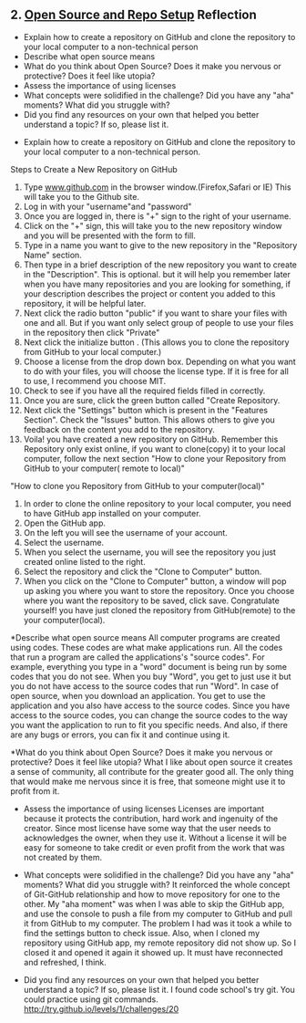 ## 2. [Open Source and Repo Setup](2_set_up_repo/readme.md) Reflection

* Explain how to create a repository on GitHub and clone the repository to your local computer to a non-technical person
* Describe what open source means
* What do you think about Open Source? Does it make you nervous or protective? Does it feel like utopia?
* Assess the importance of using licenses
* What concepts were solidified in the challenge? Did you have any "aha" moments? What did you struggle with?
* Did you find any resources on your own that helped you better understand a topic? If so, please list it.

<!-- Add your reflection here. Remove the comment markers -->
* Explain how to create a repository on GitHub and clone the repository to your local computer to a non-technical person.

Steps to Create a New Repository on GitHub

1. Type www.github.com in the browser window.(Firefox,Safari or IE)  This will take you to the Github site.
2. Log in with your "username"and "password"  
3. Once you are logged in, there is "+" sign to the right of your username.  
4. Click on the "+" sign, this will take you to the new repository window and you will be presented with the form to fill.
5. Type in a name you want to give to the new repository in the "Repository Name" section.
6. Then type in a brief description of the new repository you want to create in the "Description".  This is optional. but it will help you remember later when you have many repositories and you are looking for something, if your description describes the project or content you added to this repository, it will be helpful later.
7. Next click the radio button "public" if you want to share your files with one and all.  But if you want only select group of people to use your files in the repository then click "Private"
8. Next click the initialize button .  (This allows you to clone the repository from GitHub to your local computer.)
9. Choose a license from the drop down box.  Depending on what you want to do with your files, you will choose the license type.  If it is free for all to use, I recommend you choose MIT.
10. Check to see if you have all the required fields filled in correctly.
11. Once you are sure, click the green button called "Create Repository.  
12. Next click the "Settings" button which is present in the "Features Section".  Check the "Issues" button. This allows others to give you feedback on the content you add to the repository.
13. Voila! you have created a new repository on GitHub.  Remember this Repository only exist online, if you want to clone(copy) it to your local computer, follow the next section "How to clone your Repository from GitHub to your computer( remote to local)"

"How to clone you Repository from GitHub to your computer(local)"
1.  In order to clone the online repository to your local computer, you need to have GitHub app installed on your computer.
2.  Open the GitHub app.
3.  On the left you will see the username of your account. 
4.  Select the username.
5.  When you select the username, you will see the repository you just created online listed to the right.  
6.  Select the repository and click the "Clone to Computer" button.
7.  When you click on the "Clone to Computer" button, a window will pop up asking you where you want to store the repository. Once you choose where you want the repository to be saved, click save.  Congratulate yourself! you have just cloned the repository from GitHub(remote) to the your computer(local).
  
*Describe what open source means
All computer programs are created using codes.  These codes are what make applications run.  All the codes that run a program are called the applications's "source codes".  For example, everything you type in a "word" document is being run by some codes that you do not see. When you buy "Word", you get to just use it but you do not have access to the source codes that run "Word". 
In case of open source, when you download an application.  You get to use the application and you also have access to the source codes.  Since you have access to the source codes, you can change the source codes to the way you want the application to run to fit you specific needs.  And also, if there are any bugs or errors, you can fix it and continue using it.

*What do you think about Open Source? Does it make you nervous or protective? Does it feel like utopia?
What I like about open source it creates a sense of community, all contribute for the greater good all.  The only thing that would make me nervous since it is free, that someone might use it to profit from it.

* Assess the importance of using licenses
Licenses are important because it protects the contribution, hard work and ingenuity of the creator.  Since most license have some way that the user needs to acknowledges the owner, when they use it.  Without a license it will be easy for someone to take credit or even profit from the work that was not created by them.

* What concepts were solidified in the challenge? Did you have any "aha" moments? What did you struggle with?
It reinforced the whole concept of Git-GitHub relationship and how to move repository for one to the other.  My "aha moment" was when I was able to skip the GitHub app, and use the console to push a file from my computer to GitHub and pull it from GitHub to my computer.  The problem I had was it took a while to find the settings button to check issue.
Also, when I cloned my repository using GitHub app, my remote repository did not show up.  So I closed it and opened it again it showed up.  It must have reconnected and refreshed, I think.

* Did you find any resources on your own that helped you better understand a topic? If so, please list it.
I found code school's try git.  You could practice using git commands.
http://try.github.io/levels/1/challenges/20
